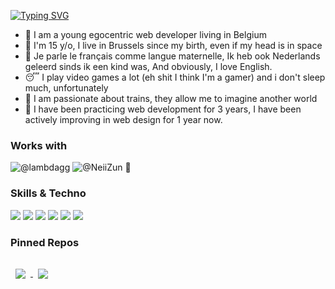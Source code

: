 
[![Typing SVG](https://readme-typing-svg.herokuapp.com/?lines=Hi+I'm+Pokrov+Sec;Full-Stack+Devops+And+Entrepreneur)](https://git.io/typing-svg)


- 🍻 I am a young egocentric web developer living in Belgium 
- 🚀 I'm 15 y/o, I live in Brussels since my birth, even if my head is in space 
- 💚 Je parle le français comme langue maternelle, Ik heb ook Nederlands geleerd sinds ik een kind was, And obviously, I love English.
- 😴 I play video games a lot (eh shit I think I'm a gamer) and i don't sleep much, unfortunately
- 🚆 I am passionate about trains, they allow me to imagine another world
- 🎨 I have been practicing web development for 3 years, I have been actively improving in web design for 1 year now.

### Works with 

![@lambdagg](https://github.com/lambdagg) ![@NeiiZun](https://github.com/NeiiZun) 👏


### Skills & Techno

![](https://img.shields.io/badge/Backend-NodeJS-informational?style=flat&logo=NodeJS&logoColor=white&color=2bbc8a)
![](https://img.shields.io/badge/Frontend-Svelte-informational?style=flat&logo=Svelte&logoColor=white&color=2bbc8a)
![](https://img.shields.io/badge/Software-Figma-informational?style=flat&logo=Figma&logoColor=white&color=2bbc8a)
![](https://img.shields.io/badge/Learning-VueJS-informational?style=flat&logo=Vue&logoColor=white&color=2bbc8a)
![](https://img.shields.io/badge/Interesting-CyberSecurity-informational?style=flat&logo=Batch&logoColor=white&color=2bbc8a)
![](https://img.shields.io/badge/Superset-Typescript-informational?style=flat&logo=TypeScript&logoColor=white&color=2bbc8a)

### Pinned Repos

<a href="https://github.com/Pokrovv/B0T">
  <img align="center" style="margin:1rem 0.5rem" src="https://github-readme-stats.vercel.app/api/pin/?username=OhSkilouxe&repo=B0T&title_color=ffffff&text_color=c9cacc&icon_color=4AB197&bg_color=1A2B34" />
</a>

<a href="https://github.com/Pokrov/Nathan">
  <img align="center" style="margin:1rem 0.5rem" src="https://github-readme-stats.vercel.app/api/pin/?username=OhSkilouxe&repo=Nathan&title_color=ffffff&text_color=c9cacc&icon_color=4AB197&bg_color=1A2B34" />
</a>
